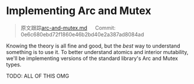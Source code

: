 # Implementing Arc and Mutex

> 原文跟踪[arc-and-mutex.md](https://github.com/rust-lang-nursery/nomicon/blob/master/src/arc-and-mutex.md) &emsp; Commit: 0e6c680ebd72f1860e46b2bd40e2a387ad8084ad

Knowing the theory is all fine and good, but the *best* way to understand
something is to use it. To better understand atomics and interior mutability,
we'll be implementing versions of the standard library's Arc and Mutex types.

TODO: ALL OF THIS OMG
